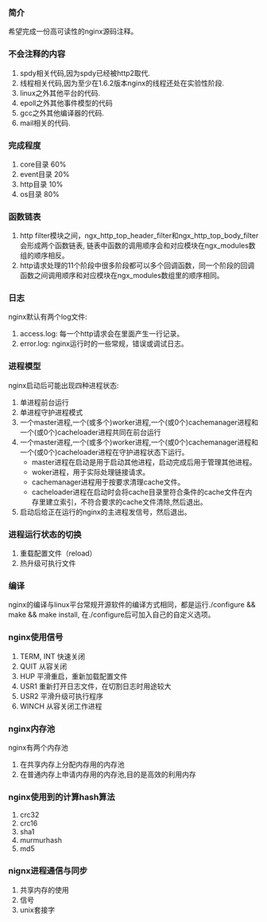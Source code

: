 
### 简介

希望完成一份高可读性的nginx源码注释。

### 不会注释的内容

1. spdy相关代码,因为spdy已经被http2取代.
2. 线程相关代码,因为至少在1.6.2版本nginx的线程还处在实验性阶段.
3. linux之外其他平台的代码.
4. epoll之外其他事件模型的代码
5. gcc之外其他编译器的代码.
6. mail相关的代码.


### 完成程度

1. core目录    60%
2. event目录   20%
3. http目录    10%
4. os目录      80%


### 函数链表

1. http filter模块之间，ngx_http_top_header_filter和ngx_http_top_body_filter会形成两个函数链表, 链表中函数的调用顺序会和对应模块在ngx_modules数组的顺序相反。
2. http请求处理的11个阶段中很多阶段都可以多个回调函数，同一个阶段的回调函数之间调用顺序和对应模块在ngx_modules数组里的顺序相同。　


### 日志

nginx默认有两个log文件:

1. access.log: 每一个http请求会在里面产生一行记录。
2. error.log: nginx运行时的一些常规，错误或调试日志。


### 进程模型

nginx启动后可能出现四种进程状态:

1. 单进程前台运行
2. 单进程守护进程模式
3. 一个master进程,一个(或多个)worker进程,一个(或0个)cachemanager进程和一个(或0个)cacheloader进程共同在前台运行
4. 一个master进程,一个(或多个)worker进程,一个(或0个)cachemanager进程和一个(或0个)cacheloader进程在守护进程状态下运行。
    * master进程在启动是用于启动其他进程，启动完成后用于管理其他进程。
    * woker进程，用于实际处理链接请求。
    * cachemanager进程用于按要求清理cache文件。
    * cacheloader进程在启动时会将cache目录里符合条件的cache文件在内存里建立索引，不符合要求的cache文件清除,然后退出。
5. 启动后给正在运行的nginx的主进程发信号，然后退出。


### 进程运行状态的切换

1. 重载配置文件（reload）
2. 热升级可执行文件


### 编译

nginx的编译与linux平台常规开源软件的编译方式相同，都是运行./configure && make && make install, 在./configure后可加入自己的自定义选项。


### nginx使用信号

1. TERM, INT 快速关闭
2. QUIT 从容关闭
3. HUP 平滑重启，重新加载配置文件
4. USR1 重新打开日志文件，在切割日志时用途较大
5. USR2 平滑升级可执行程序
6. WINCH 从容关闭工作进程


### nginx内存池

nginx有两个内存池

1. 在共享内存上分配内存用的内存池
2. 在普通内存上申请内存用的内存池,目的是高效的利用内存


### nginx使用到的计算hash算法

1. crc32
2. crc16
3. sha1
4. murmurhash
5. md5


### nignx进程通信与同步

1. 共享内存的使用
2. 信号
3. unix套接字
